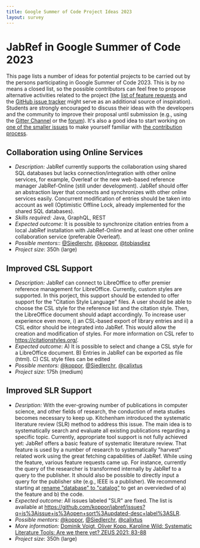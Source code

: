 ```yaml
---
title: Google Summer of Code Project Ideas 2023
layout: survey
---
```


# JabRef in Google Summer of Code 2023

This page lists a number of ideas for potential projects to be carried out by the persons participating in Google Summer of Code 2023.
This is by no means a closed list, so the possible contributors can feel free to propose alternative activities related to the project (the [list of feature requests](http://discourse.jabref.org/c/features) and the [GitHub issue tracker](https://github.com/JabRef/jabref/issues) might serve as an additional source of inspiration).
Students are strongly encouraged to discuss their ideas with the developers and the community to improve their proposal until submission (e.g., using the [Gitter Channel](https://gitter.im/JabRef/jabref) or the [forum](http://discourse.jabref.org/)).
It's also a good idea to start working on [one of the smaller issues](https://github.com/JabRef/jabref/issues?q=is%3Aissue+is%3Aopen+label%3A%22good+first+issue%22) to make yourself familiar with [the contribution process](https://github.com/JabRef/jabref/blob/master/CONTRIBUTING.md).

## Collaboration using Online Services

* *Description:* JabRef currently supports the collaboration using shared SQL databases but lacks connection/integration with other online services, for example, Overleaf or the new web-based reference manager JabRef-Online (still under development). JabRef should offer an abstraction layer that connects and synchronizes with other online services easily.
 Concurrent modification of entries should be taken into account as well (Optimistic Offline Lock, already implemented for the shared SQL databases).
* *Skills required:* Java, GraphQL, REST
* *Expected outcome:* It is possible to synchronize citation entries from a local JabRef installation with JabRef-Online and at least one other online collaboration service (preferable Overleaf).
* *Possible mentors:*: [@Siedlerchr](https://github.com/Siedlerchr), [@koppor](https://github.com/koppor), [@tobiasdiez](https://github.com/tobiasdiez)
* *Project size*: 350h (large)

## Improved CSL Support

* *Description:* JabRef can connect to LibreOffice to offer premier reference management for LibreOffice. Currently, custom styles are supported. In this porject, this support should be extended to offer support for the "Citation Style Language" files. A user should be able to choose the CSL style for the reference list and the citation style. Then, the LibreOffice document should adapt accordingly. To increase user experience even more, i) an CSL-based export of library entries and ii) a CSL editor should be integrated into JabRef. This would allow the creation and modification of styles. For more information on CSL refer to https://citationstyles.org/.
* *Expected outcome*: A) It is possible to select and change a CSL style for a LibreOffice document. B) Entries in JabRef can be exported as file (html). C) CSL style files can be edited
* *Possible mentors:* [@koppor](https://github.com/koppor), [@Siedlerchr](https://github.com/Siedlerchr), [@calixtus](https://github.com/calixtus)
* *Project size*: 175h (medium)

## Improved SLR Support

* *Desription:* With the ever-growing number of publications in computer science, and other fields of research, the conduction of meta studies becomes necessary to keep up. Kitchenham introduced the systematic literature review (SLR) method to address this issue. The main idea is to systematically search and evaluate all existing publications regarding a specific topic. Currently, appropriate tool support is not fully achieved yet: JabRef offers a basic feature of systematic literature review. That feature is used by a number of research to systematically "harvest" related work using the great fetching capabilities of JabRef. While using the feature, various feature requests came up. For instance, currently the query of the researcher is transformed internally by JabRef to a query to the publisher. It should also be possible to directly input a query for the publisher site (e.g., IEEE is a publisher). We recommend starting at [rename "database" to "catalog"](https://github.com/koppor/jabref/issues/615) to get an overviedwd of a) the feature and b) the code.
* *Expected outcome*: All issues labeled "SLR" are fixed. The list is available at <https://github.com/koppor/jabref/issues?q=is%3Aissue+is%3Aopen+sort%3Aupdated-desc+label%3ASLR>.
* *Possible mentors:* [@koppor](https://github.com/koppor), [@Siedlerchr](https://github.com/Siedlerchr), [@calixtus](https://github.com/calixtus)
* *More information:* [Dominik Voigt, Oliver Kopp, Karoline Wild:
Systematic Literature Tools: Are we there yet? ZEUS 2021: 83-88](https://ceur-ws.org/Vol-2839/paper13.pdf)
* *Project size*: 350h (large)

